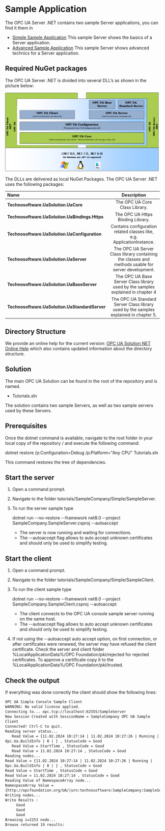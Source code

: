 # Sample Application

The OPC UA Server .NET contains two sample Server applications, you can find it them in 

- [Simple Sample Application](/tutorials/SampleCompany/Simple/SampleServer)
  This sample Server shows the basics of a Server application.
- [Advanced Sample Application](/tutorials/SampleCompany/Advanced/SampleServer)
  This sample Server shows advanced technics for a Server application.

## Required NuGet packages

The OPC UA Server .NET is divided into several DLL’s as shown in the picture below:

![](../images/OPCUANETArchitecture.png)

The DLLs are delivered as local NuGet Packages. The OPC UA Server .NET uses the following packages:

| **Name**                                       | **Description**                                                                                    |
|:-----------------------------------------------|:--------------------------------------------------------------------------------------------------:|
| **Technosoftware.UaSolution.UaCore**           | The OPC UA Core Class Library.                                                                     |
| **Technosoftware.UaSolution.UaBindings.Https** | The OPC UA Https Binding Library.                                                                  |
| **Technosoftware.UaSolution.UaConfiguration**  | Contains configuration related classes like, e.g. ApplicationInstance.                             |
| **Technosoftware.UaSolution.UaServer**         | The OPC UA Server Class library containing the classes and methods usable for server development.  |
| **Technosoftware.UaSolution.UaBaseServer**     | The OPC UA Base Server Class library used by the samples explained in chapter 4                    |
| **Technosoftware.UaSolution.UaStandardServer** | The OPC UA Standard Server Class library used by the samples explained in chapter 5.               |

## Directory Structure

We provide an online help for the current version: [OPC UA Solution NET Online Help](https://technosoftware.com/help/OPCUaSolutionNet/33/) which also contains updated information about the directory structure.

## Solution

The main OPC UA Solution can be found in the root of the repository and is named.

- Tutorials.sln

The solution contains two sample Servers, as well as two sample servers used by these Servers.

## Prerequisites

Once the dotnet command is available, navigate to the root folder in your local copy of the repository / and execute the following command:

dotnet restore /p:Configuration=Debug /p:Platform="Any CPU" Tutorials.sln

This command restores the tree of dependencies.

## Start the server

1.  Open a command prompt.
2.  Navigate to the folder tutorials/SampleCompany/Simple/SampleServer.
3.  To run the server sample type  
       
    dotnet run --no-restore --framework net8.0 --project SampleCompany.SampleServer.csproj --autoaccept
    -   The server is now running and waiting for connections.
    -   The --autoaccept flag allows to auto accept unknown certificates and should only be used to simplify testing.

## Start the client

1.  Open a command prompt.
2.  Navigate to the folder tutorials/SampleCompany/Simple/SampleClient.
3.  To run the client sample type   
      
    dotnet run --no-restore --framework net8.0 --project SampleCompany.SampleClient.csproj --autoaccept
    -   The client connects to the OPC UA console sample server running on the same host.
    -   The --autoaccept flag allows to auto accept unknown certificates and should only be used to simplify testing.
4.  If not using the --autoaccept auto accept option, on first connection, or after certificates were renewed, the server may have refused the client certificate. Check the server and client folder %LocalApplicationData%/OPC Foundation/pki/rejected for rejected certificates. To approve a certificate copy it to the %LocalApplicationData%/OPC Foundation/pki/trusted.

## Check the output

If everything was done correctly the client should show the following lines:

```
OPC UA Simple Console Sample Client
WARNING: No valid license applied.
Connecting to... opc.tcp://localhost:62555/SampleServer
New Session Created with SessionName = SampleCompany OPC UA Sample Client
Connected! Ctrl-C to quit.
Reading server status...
   Read Value = {11.02.2024 10:27:14 | 11.02.2024 10:27:26 | Running | Opc.Ua.BuildInfo | 0 | } , StatusCode = Good
   Read Value = StartTime , StatusCode = Good
   Read Value = 11.02.2024 10:27:14 , StatusCode = Good
Reading nodes...
Read Value = {11.02.2024 10:27:14 | 11.02.2024 10:27:26 | Running | Opc.Ua.BuildInfo | 0 | } , StatusCode = Good
Read Value = StartTime , StatusCode = Good
Read Value = 11.02.2024 10:27:14 , StatusCode = Good
Reading Value of NamespaceArray node...
NamespaceArray Value = {http://opcfoundation.org/UA/|urn:technosoftware:SampleCompany:SampleServer|http://samplecompany.com/SampleServer/Model|http://opcfoundation.org/UA/Diagnostics}
Writing nodes...
Write Results :
     Good
     Good
     Good
Browsing i=2253 node...
Browse returned 19 results:
```